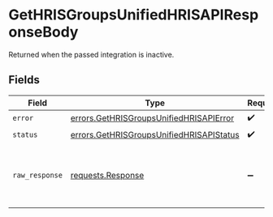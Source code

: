 # GetHRISGroupsUnifiedHRISAPIResponseBody

Returned when the passed integration is inactive.


## Fields

| Field                                                                                                | Type                                                                                                 | Required                                                                                             | Description                                                                                          |
| ---------------------------------------------------------------------------------------------------- | ---------------------------------------------------------------------------------------------------- | ---------------------------------------------------------------------------------------------------- | ---------------------------------------------------------------------------------------------------- |
| `error`                                                                                              | [errors.GetHRISGroupsUnifiedHRISAPIError](../../models/errors/gethrisgroupsunifiedhrisapierror.md)   | :heavy_check_mark:                                                                                   | N/A                                                                                                  |
| `status`                                                                                             | [errors.GetHRISGroupsUnifiedHRISAPIStatus](../../models/errors/gethrisgroupsunifiedhrisapistatus.md) | :heavy_check_mark:                                                                                   | N/A                                                                                                  |
| `raw_response`                                                                                       | [requests.Response](https://requests.readthedocs.io/en/latest/api/#requests.Response)                | :heavy_minus_sign:                                                                                   | Raw HTTP response; suitable for custom response parsing                                              |